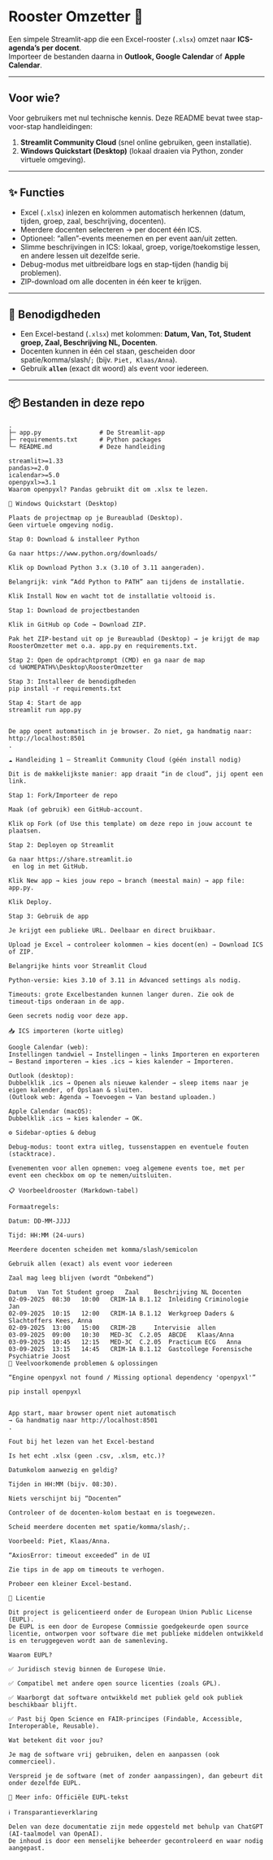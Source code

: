# Rooster Omzetter 📅

Een simpele Streamlit-app die een Excel-rooster (`.xlsx`) omzet naar **ICS-agenda’s per docent**.  
Importeer de bestanden daarna in **Outlook, Google Calendar** of **Apple Calendar**.

---

## Voor wie?

Voor gebruikers met nul technische kennis. Deze README bevat twee stap-voor-stap handleidingen:

1. **Streamlit Community Cloud** (snel online gebruiken, geen installatie).  
2. **Windows Quickstart (Desktop)** (lokaal draaien via Python, zonder virtuele omgeving).

---

## ✨ Functies

- Excel (`.xlsx`) inlezen en kolommen automatisch herkennen (datum, tijden, groep, zaal, beschrijving, docenten).
- Meerdere docenten selecteren → per docent één ICS.
- Optioneel: “allen”-events meenemen en per event aan/uit zetten.
- Slimme beschrijvingen in ICS: lokaal, groep, vorige/toekomstige lessen, en andere lessen uit dezelfde serie.
- Debug-modus met uitbreidbare logs en stap-tijden (handig bij problemen).
- ZIP-download om alle docenten in één keer te krijgen.

---

## 🧰 Benodigdheden

- Een Excel-bestand (`.xlsx`) met kolommen: **Datum, Van, Tot, Student groep, Zaal, Beschrijving NL, Docenten**.  
- Docenten kunnen in één cel staan, gescheiden door spatie/komma/slash/`;` (bijv. `Piet, Klaas/Anna`).  
- Gebruik **`allen`** (exact dit woord) als event voor iedereen.

---

## 📦 Bestanden in deze repo

```text
.
├─ app.py                # De Streamlit-app
├─ requirements.txt      # Python packages
└─ README.md             # Deze handleiding

streamlit>=1.33
pandas>=2.0
icalendar>=5.0
openpyxl>=3.1
Waarom openpyxl? Pandas gebruikt dit om .xlsx te lezen.

🚀 Windows Quickstart (Desktop)

Plaats de projectmap op je Bureaublad (Desktop).
Geen virtuele omgeving nodig.

Stap 0: Download & installeer Python

Ga naar https://www.python.org/downloads/

Klik op Download Python 3.x (3.10 of 3.11 aangeraden).

Belangrijk: vink “Add Python to PATH” aan tijdens de installatie.

Klik Install Now en wacht tot de installatie voltooid is.

Stap 1: Download de projectbestanden

Klik in GitHub op Code → Download ZIP.

Pak het ZIP-bestand uit op je Bureaublad (Desktop) → je krijgt de map RoosterOmzetter met o.a. app.py en requirements.txt.

Stap 2: Open de opdrachtprompt (CMD) en ga naar de map
cd %HOMEPATH%\Desktop\RoosterOmzetter

Stap 3: Installeer de benodigdheden
pip install -r requirements.txt

Stap 4: Start de app
streamlit run app.py


De app opent automatisch in je browser. Zo niet, ga handmatig naar: http://localhost:8501
.

☁️ Handleiding 1 – Streamlit Community Cloud (géén install nodig)

Dit is de makkelijkste manier: app draait “in de cloud”, jij opent een link.

Stap 1: Fork/Importeer de repo

Maak (of gebruik) een GitHub-account.

Klik op Fork (of Use this template) om deze repo in jouw account te plaatsen.

Stap 2: Deployen op Streamlit

Ga naar https://share.streamlit.io
 en log in met GitHub.

Klik New app → kies jouw repo → branch (meestal main) → app file: app.py.

Klik Deploy.

Stap 3: Gebruik de app

Je krijgt een publieke URL. Deelbaar en direct bruikbaar.

Upload je Excel → controleer kolommen → kies docent(en) → Download ICS of ZIP.

Belangrijke hints voor Streamlit Cloud

Python-versie: kies 3.10 of 3.11 in Advanced settings als nodig.

Timeouts: grote Excelbestanden kunnen langer duren. Zie ook de timeout-tips onderaan in de app.

Geen secrets nodig voor deze app.

📥 ICS importeren (korte uitleg)

Google Calendar (web):
Instellingen tandwiel → Instellingen → links Importeren en exporteren → Bestand importeren → kies .ics → kies kalender → Importeren.

Outlook (desktop):
Dubbelklik .ics → Openen als nieuwe kalender → sleep items naar je eigen kalender, of Opslaan & sluiten.
(Outlook web: Agenda → Toevoegen → Van bestand uploaden.)

Apple Calendar (macOS):
Dubbelklik .ics → kies kalender → OK.

⚙️ Sidebar-opties & debug

Debug-modus: toont extra uitleg, tussenstappen en eventuele fouten (stacktrace).

Evenementen voor allen opnemen: voeg algemene events toe, met per event een checkbox om op te nemen/uitsluiten.

📋 Voorbeeldrooster (Markdown-tabel)

Formaatregels:

Datum: DD-MM-JJJJ

Tijd: HH:MM (24-uurs)

Meerdere docenten scheiden met komma/slash/semicolon

Gebruik allen (exact) als event voor iedereen

Zaal mag leeg blijven (wordt “Onbekend”)

Datum	Van	Tot	Student groep	Zaal	Beschrijving NL	Docenten
02-09-2025	08:30	10:00	CRIM-1A	B.1.12	Inleiding Criminologie	Jan
02-09-2025	10:15	12:00	CRIM-1A	B.1.12	Werkgroep Daders & Slachtoffers	Kees, Anna
02-09-2025	13:00	15:00	CRIM-2B		Intervisie	allen
03-09-2025	09:00	10:30	MED-3C	C.2.05	ABCDE	Klaas/Anna
03-09-2025	10:45	12:15	MED-3C	C.2.05	Practicum ECG	Anna
03-09-2025	13:15	14:45	CRIM-1A	B.1.12	Gastcollege Forensische Psychiatrie	Joost
🧠 Veelvoorkomende problemen & oplossingen

“Engine openpyxl not found / Missing optional dependency 'openpyxl'”

pip install openpyxl


App start, maar browser opent niet automatisch
→ Ga handmatig naar http://localhost:8501
.

Fout bij het lezen van het Excel-bestand

Is het echt .xlsx (geen .csv, .xlsm, etc.)?

Datumkolom aanwezig en geldig?

Tijden in HH:MM (bijv. 08:30).

Niets verschijnt bij “Docenten”

Controleer of de docenten-kolom bestaat en is toegewezen.

Scheid meerdere docenten met spatie/komma/slash/;.

Voorbeeld: Piet, Klaas/Anna.

“AxiosError: timeout exceeded” in de UI

Zie tips in de app om timeouts te verhogen.

Probeer een kleiner Excel-bestand.

📄 Licentie

Dit project is gelicentieerd onder de European Union Public License (EUPL).
De EUPL is een door de Europese Commissie goedgekeurde open source licentie, ontworpen voor software die met publieke middelen ontwikkeld is en teruggegeven wordt aan de samenleving.

Waarom EUPL?

✅ Juridisch stevig binnen de Europese Unie.

✅ Compatibel met andere open source licenties (zoals GPL).

✅ Waarborgt dat software ontwikkeld met publiek geld ook publiek beschikbaar blijft.

✅ Past bij Open Science en FAIR-principes (Findable, Accessible, Interoperable, Reusable).

Wat betekent dit voor jou?

Je mag de software vrij gebruiken, delen en aanpassen (ook commercieel).

Verspreid je de software (met of zonder aanpassingen), dan gebeurt dit onder dezelfde EUPL.

📖 Meer info: Officiële EUPL-tekst

ℹ️ Transparantieverklaring

Delen van deze documentatie zijn mede opgesteld met behulp van ChatGPT (AI-taalmodel van OpenAI).
De inhoud is door een menselijke beheerder gecontroleerd en waar nodig aangepast.
